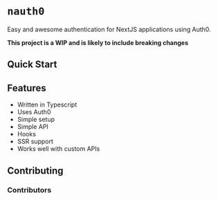 # `nauth0`

Easy and awesome authentication for NextJS applications using Auth0.

**This project is a WIP and is likely to include breaking changes**

## Quick Start

## Features

- Written in Typescript
- Uses Auth0
- Simple setup
- Simple API
- Hooks
- SSR support
- Works well with custom APIs

## Contributing

### Contributors
